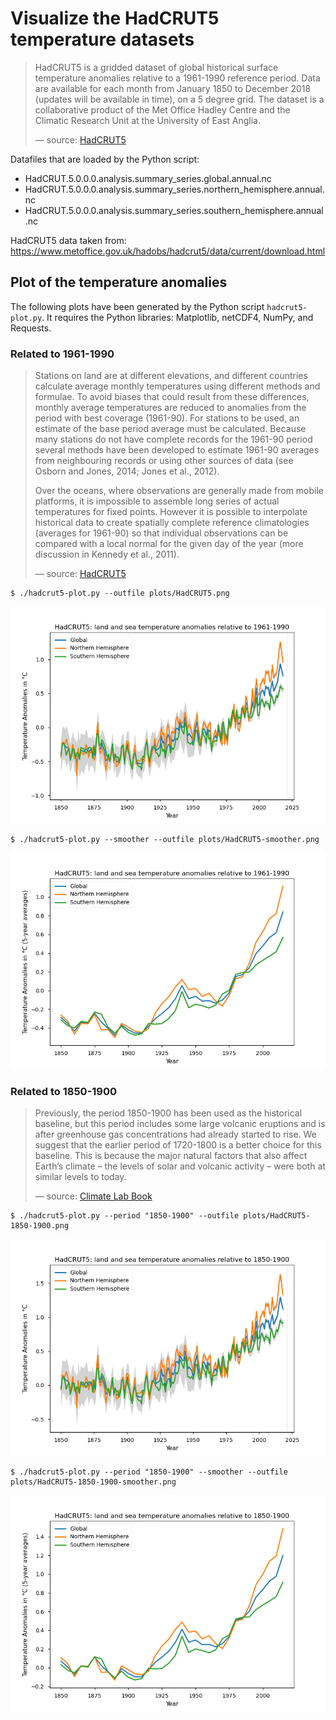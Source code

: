 # Visualize the HadCRUT5 temperature datasets

> HadCRUT5 is a gridded dataset of global historical surface temperature anomalies relative to a 1961-1990 reference period.
> Data are available for each month from January 1850 to December 2018 (updates will be available in time), on a 5 degree grid.
> The dataset is a collaborative product of the Met Office Hadley Centre and the Climatic Research Unit at the University of East Anglia.
>
> &mdash; source: [HadCRUT5](https://www.metoffice.gov.uk/hadobs/hadcrut5/index.html)

Datafiles that are loaded by the Python script:
 * HadCRUT.5.0.0.0.analysis.summary_series.global.annual.nc
 * HadCRUT.5.0.0.0.analysis.summary_series.northern_hemisphere.annual.nc
 * HadCRUT.5.0.0.0.analysis.summary_series.southern_hemisphere.annual.nc

HadCRUT5 data taken from: https://www.metoffice.gov.uk/hadobs/hadcrut5/data/current/download.html

## Plot of the temperature anomalies

The following plots have been generated by the Python script `hadcrut5-plot.py`.
It requires the Python libraries: Matplotlib, netCDF4, NumPy, and Requests.

### Related to 1961-1990

> Stations on land are at different elevations, and different countries calculate average monthly temperatures using different methods and formulae.
> To avoid biases that could result from these differences, monthly average temperatures are reduced to anomalies from the period with best coverage (1961-90).
> For stations to be used, an estimate of the base period average must be calculated.
> Because many stations do not have complete records for the 1961-90 period several methods have been developed to estimate 1961-90 averages from neighbouring records or using other sources of data (see Osborn and Jones, 2014; Jones et al., 2012).
>
> Over the oceans, where observations are generally made from mobile platforms, it is impossible to assemble long series of actual temperatures for fixed points.
> However it is possible to interpolate historical data to create spatially complete reference climatologies (averages for 1961-90) so that individual observations can be compared with a local normal for the given day of the year (more discussion in Kennedy et al., 2011). 
>
> &mdash; source: [HadCRUT5](https://crudata.uea.ac.uk/cru/data/temperature/#faq5)

```
$ ./hadcrut5-plot.py --outfile plots/HadCRUT5.png
```

![HadCRUT5 anomalies related to 1961-1990](plots/HadCRUT5.png)

```
$ ./hadcrut5-plot.py --smoother --outfile plots/HadCRUT5-smoother.png
```

![HadCRUT5 anomalies related to 1961-1990 with 5-year means](plots/HadCRUT5-smoother.png)

### Related to 1850-1900

> Previously, the period 1850-1900 has been used as the historical baseline, but this period includes some large volcanic eruptions and is after greenhouse gas concentrations had already started to rise.
> We suggest that the earlier period of 1720-1800 is a better choice for this baseline.
> This is because the major natural factors that also affect Earth’s climate – the levels of solar and volcanic activity – were both at similar levels to today. 
>
> &mdash; source: [Climate Lab Book](https://www.climate-lab-book.ac.uk/2017/defining-pre-industrial/)
```
$ ./hadcrut5-plot.py --period "1850-1900" --outfile plots/HadCRUT5-1850-1900.png
```

![HadCRUT5 anomalies related to 1850-1900](plots/HadCRUT5-1850-1900.png)

```
$ ./hadcrut5-plot.py --period "1850-1900" --smoother --outfile plots/HadCRUT5-1850-1900-smoother.png
```

![HadCRUT5 anomalies related to 1850-1900 with 5-year means](plots/HadCRUT5-1850-1900-smoother.png)
